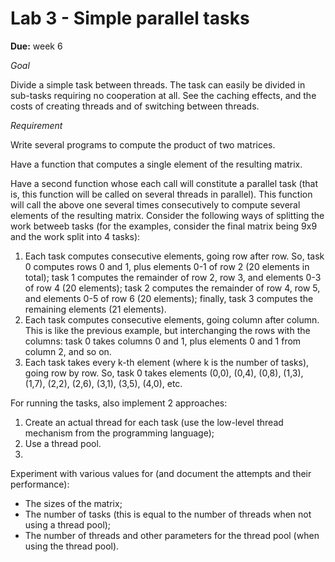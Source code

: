 # Lab 3 - Simple parallel tasks

**Due:** week 6

*Goal*

Divide a simple task between threads. The task can easily be divided in sub-tasks requiring no cooperation at all. See the caching effects, and the costs of creating threads and of switching between threads.

*Requirement*

Write several programs to compute the product of two matrices.

Have a function that computes a single element of the resulting matrix.

Have a second function whose each call will constitute a parallel task (that is, this function will be called on several threads in parallel). This function will call the above one several times consecutively to compute several elements of the resulting matrix. Consider the following ways of splitting the work betweeb tasks (for the examples, consider the final matrix being 9x9 and the work split into 4 tasks):

1. Each task computes consecutive elements, going row after row. So, task 0 computes rows 0 and 1, plus elements 0-1 of row 2 (20 elements in total); task 1 computes the remainder of row 2, row 3, and elements 0-3 of row 4 (20 elements); task 2 computes the remainder of row 4, row 5, and elements 0-5 of row 6 (20 elements); finally, task 3 computes the remaining elements (21 elements).
2. Each task computes consecutive elements, going column after column. This is like the previous example, but interchanging the rows with the columns: task 0 takes columns 0 and 1, plus elements 0 and 1 from column 2, and so on.
3. Each task takes every k-th element (where k is the number of tasks), going row by row. So, task 0 takes elements (0,0), (0,4), (0,8), (1,3), (1,7), (2,2), (2,6), (3,1), (3,5), (4,0), etc.

For running the tasks, also implement 2 approaches:

1. Create an actual thread for each task (use the low-level thread mechanism from the programming language);
2. Use a thread pool.
3. 
Experiment with various values for (and document the attempts and their performance):

* The sizes of the matrix;
* The number of tasks (this is equal to the number of threads when not using a thread pool);
* The number of threads and other parameters for the thread pool (when using the thread pool).
